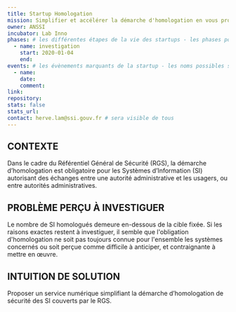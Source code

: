 ```yaml
---
title: Startup Homologation
mission: Simplifier et accélérer la démarche d'homologation en vous proposant une solution numérique concrète et adaptée à vos besoins # infinitif, pas de point ; compléter la phrase « En investissant dans ce produit l'État cherche à… »
owner: ANSSI 
incubator: Lab Inno 
phases: # les différentes étapes de la vie des startups - les phases possibles sont définies dans /content/_phases/
  - name: investigation
    start: 2020-01-04 
    end: 
events: # les évènements marquants de la startup - les noms possibles sont définies dans /content/_events/
  - name: 
    date:  
    comment:  
link: 
repository: 
stats: false 
stats_url: 
contact: herve.lam@ssi.gouv.fr # sera visible de tous
---
```


## CONTEXTE

Dans le cadre du Référentiel Général de Sécurité (RGS), la démarche d’homologation est obligatoire pour les Systèmes d’Information (SI) autorisant des échanges entre une autorité administrative et les usagers, ou entre autorités administratives. 

## PROBLÈME PERÇU À INVESTIGUER

Le nombre de SI homologués demeure en-dessous de la cible fixée. Si les raisons exactes restent à investiguer, il semble que l'obligation d'homologation ne soit pas toujours connue pour l'ensemble les systèmes concernés ou soit perçue comme difficile à anticiper, et contraignante à mettre en œuvre.

## INTUITION DE SOLUTION

Proposer un service numérique simplifiant la démarche d’homologation de sécurité des SI couverts par le RGS.

